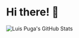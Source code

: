 # Hi there! 👋

![Luis Puga's GitHub Stats](https://github-sigma-lemon.vercel.app/api?username=luisadrianpuga&show_icons=true&hide_border=true&count_private=false&theme=graywhite)

